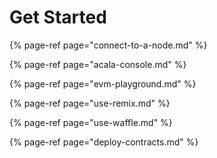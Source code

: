 # Get Started

{% page-ref page="connect-to-a-node.md" %}

{% page-ref page="acala-console.md" %}

{% page-ref page="evm-playground.md" %}

{% page-ref page="use-remix.md" %}

{% page-ref page="use-waffle.md" %}

{% page-ref page="deploy-contracts.md" %}





